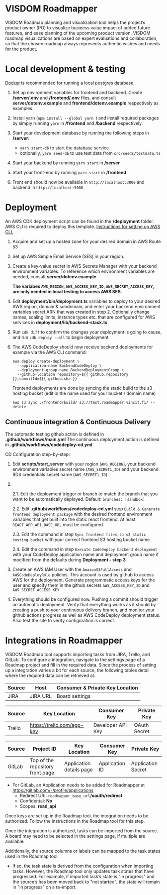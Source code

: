 
# VISDOM Roadmapper

VISDOM Roadmap planning and visualization tool helps the project’s product
owner (PO) to visualize business value impact of added future features, and
ease planning of the upcoming product version. VISDOM roadmap visualizations
are based on expert evaluations and collaboration, so that the chosen roadmap
always represents authentic wishes and needs for the product.

# Local development & testing

[Docker](https://docs.docker.com/get-docker/) is recommended for running a
local postgres database.



1. Set up environment variables for frontend and backend. Create
   **/server/.env** and **/frontend/.env** files, and consult
   **server/dotenv.example** and **frontend/dotenv.example** respectively as
   examples.

2. Install yarn (`npm install --global yarn `) and install required packages
   by simply running `yarn` in **/frontend** and **/backend** respectively.

3. Start your development database by running the following steps in **/server**:
    - `yarn start-db` to start the database service
    - optionally, `yarn seed-db` to use test data from `src/seeds/testdata.ts`

4. Start your backend by running `yarn start` in **/server**

5. Start your front-end by running `yarn start` in **/frontend**

6. Front end should now be available in `http://localhost:3000` and backend in
   `http://localhost:5000`



# Deployment

An AWS CDK deployment script can be found in the **/deployment** folder. AWS
CLI is required to deploy this template. [Instructions for setting up AWS
CLI.](https://docs.aws.amazon.com/cdk/latest/guide/work-with.html#work-with-prerequisites)

1. Acquire and set up a hosted zone for your desired domain in AWS Route 53

2. Set up AWS Simple Email Service (SES) in your region.

3.
    Create a key-value secret in AWS Secrets Manager with your backend
    environment variables. To reference which environment variables are
    needed, consult **server/dotenv.example** .

    **The variabes `AWS_REGION`, `AWS_ACCESS_KEY_ID`, `AWS_SECRET_ACCESS_KEY`,
    are only needed in local testing to access AWS SES.**

4. Edit **deployment/bin/deployment.ts** variables to deploy to your desired
   AWS region, domain & subdomain, and enter your backend environment
   variables secret ARN that was created in step 2. Optionally change names,
   scaling limits, instance types etc. that are configured for AWS services in
   **deployment/lib/backend-stack.ts**

5. Run `cdk diff` to confirm the changes your deployment is going to cause,
   and run `cdk deploy --all` to begin deployment

6. The AWS CodeDeploy should now receive backend deployments for example via
   the AWS CLI command:
   ```console
   aws deploy create-deployment \
     --application-name BackendCodeDeploy \
     --deployment-group-name BackendDeploymentGroup \
     --github-location repository=${{ github.repository }},commitId=${{ github.sha }}
   ```
   Frontend deployments are done by syncing the static build
   to the s3 hosting bucket (edit in the name used for your bucket / domain
   name)
   ```console
   aws s3 sync ./frontend/build/ s3://test.roadmapper.vincit.fi/ --delete
   ```



## Continuous integration & Continuous Delivery

The automatic testing github action is defined in
**.github/workflows/main.yml** The continuous deployment action is defined in
**.github/workflows/codedeploy-cd.yml**

CD Configuration step-by-step:

1. Edit **scripts/start_server** with your region (`AWS_REGION`), your backend
   environment variables secret name (`AWS_SECRET1_ID`) and your backend RDS
   credentials secret name (`AWS_SECRET1_ID`)

2. <br/>

    2.1. Edit the deployment trigger or branch to match the branch that
    you want to be automatically deployed. Default: `branches: [sandbox]`

    2.2. Edit **.github/workflows/codedeploy-cd.yml** step `Build & Generate
    frontend deployment package` with the desired frontend environment
    variables that get built into the static react frontend. At least
    `REACT_APP_API_BASE_URL` must be configured.

    2.3. Edit the command in step `Sync frontend files to s3 static hosting
    bucket` with your correct frontend S3 hosting bucket name.

    2.4. Edit the command in step `Execute CodeDeploy backend deployment` with
    your CodeDeploy application name and deployment group name if modified
    from the defaults during **Deployment - step 3**

3. Create an AWS IAM User with the `AmazonS3FullAccess` and
   `AWSCodeDeployRole` policies. This account is used by github to access AWS
   for the deployment. Generate programmatic access keys for the user and
   specify them in the github secrets `AWS_ACCESS_KEY_ID` and
   `AWS_SECRET_ACCESS_KEY`

4. Everything should be configured now. Pushing a commit should trigger an
   automatic deployment. Verify that everything works as it should by creating
   a push to your continuous delivery branch, and monitor your github actions
   progress as well as AWS CodeDeploy deployment status. Also test the site to
   verify configuration is correct.

# Integrations in Roadmapper

VISDOM Roadmap tool supports importing tasks from JIRA, Trello, and GitLab.
To configure a integration, navigate to the settings page of a Roadmap project 
and fill in the required data. Since the process of setting up a integration 
varies a bit for each source, the following tables detail where the required 
data can be retrieved at.

| Source | Host | Consumer & Private Key Location |
| ------ | ------ | ------ |
| JIRA | JIRA URL | Board settings |

| Source | Key Location | Consumer Key | Private Key |
| ------ | ------ | ------ | ------ |
| Trello | https://trello.com/app-key | Developer API Key | OAuth Secret |

| Source | Project ID | Key Location | Consumer Key | Private Key |
| ------ | ------ | ------ | ------ | ------ |
| GitLab | Top of the repository front page | Application details page | Application ID | Application Secret |

- For GitLab, an Application needs to be added for Roadmapper at 
https://gitlab.com/-/profile/applications
  - Redirect URI: `roadmapper_base_url`**/oauth/redirect**
  - Confidental: **No**
  - Scopes: **read_api**

Once keys are set up in the Roadmap tool, the integration needs to be 
authorized. Follow the instructions in the Roadmap tool for this step.

Once the integration is authorized, tasks can be imported from the source.
A board may need to be selected in the settings page, if multiple are available. 

Additionally, the source columns or labels can be mapped to the task states used
in the Roadmap tool. 
- If so, the task state is derived from the configuration when importing tasks. 
However, the Roadmap tool only updates task states that have progressed. For 
example, if imported task’s state is "in progress" and the source’s has been 
moved back to "not started", the state will remain in "in progress" on a 
re-import.
